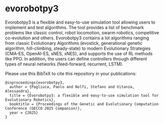 # evorobotpy3
Evorobotpy3 is a flexible and easy-to-use simulation tool allowing users to implement and test algorithms. The tool provides a list of benchmark problems like classic control, robot locomotion, swarm robotics, competitive co-evolution and others. Evorobotpy3 contains a lot algorithms ranging from classic Evolutionary Algorithms (evostick, generational genetic algorithm, hill-climbing, steady-state) to modern Evolutionary Strategies (CMA-ES, OpenAI-ES, sNES, xNES), and supports the use of RL methods like PPO. In addition, the users can define controllers through different types of neural networks (feed-forward, recurrent, LSTM).

Please use this BibTeX to cite this repository in your publications:
```
@inproceedings{evorobotpy3,
  author = {Pagliuca, Paolo and Nolfi, Stefano and Vitanza, Alessandra},
  title = {Evorobotpy3: a flexible and easy-to-use simulation tool for Evolutionary Robotics},
  booktitle = {Proceedings of the Genetic and Evolutionary Computation Conference (GECCO 2025 Companion)},
  year = {2025}
}
```
